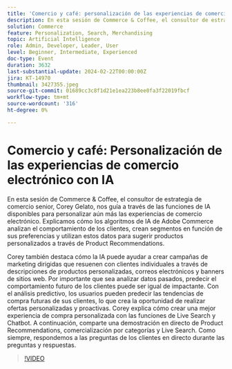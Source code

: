 ```yaml
---
title: 'Comercio y café: personalización de las experiencias de comercio electrónico con IA'
description: En esta sesión de Commerce & Coffee, el consultor de estrategia de comercio senior, Corey Gelato, nos guía a través de las funciones de IA disponibles para personalizar aún más las experiencias de comercio electrónico. Explicamos cómo los algoritmos de IA de Adobe Commerce analizan el comportamiento de los clientes, crean segmentos en función de sus preferencias y utilizan estos datos para sugerir productos personalizados a través de Product Recommendations. Corey también destaca cómo la IA puede ayudar a crear campañas de marketing dirigidas que resuenen con clientes individuales a través de descripciones de productos personalizadas, correos electrónicos y banners de sitios web. Por importante que sea analizar datos pasados, predecir el comportamiento futuro de los clientes puede ser igual de impactante. Con el análisis predictivo, los usuarios pueden predecir las tendencias de compra futuras de sus clientes, lo que crea la oportunidad de realizar ofertas personalizadas y proactivas. Corey explica cómo crear una mejor experiencia de compra personalizada con las funciones de Live Search y Chatbot. A continuación, comparte una demostración en directo de Product Recommendations, comercialización por categorías y Live Search. Como siempre, respondemos a las preguntas de los clientes en directo durante las preguntas y respuestas.
solution: Commerce
feature: Personalization, Search, Merchandising
topic: Artificial Intelligence
role: Admin, Developer, Leader, User
level: Beginner, Intermediate, Experienced
doc-type: Event
duration: 3632
last-substantial-update: 2024-02-22T00:00:00Z
jira: KT-14970
thumbnail: 3427355.jpeg
source-git-commit: 01689cc3c8f1d21e1ea223b8ee0fa3f22019fbcf
workflow-type: tm+mt
source-wordcount: '316'
ht-degree: 0%

---
```



# Comercio y café: Personalización de las experiencias de comercio electrónico con IA

En esta sesión de Commerce &amp; Coffee, el consultor de estrategia de comercio senior, Corey Gelato, nos guía a través de las funciones de IA disponibles para personalizar aún más las experiencias de comercio electrónico. Explicamos cómo los algoritmos de IA de Adobe Commerce analizan el comportamiento de los clientes, crean segmentos en función de sus preferencias y utilizan estos datos para sugerir productos personalizados a través de Product Recommendations.

Corey también destaca cómo la IA puede ayudar a crear campañas de marketing dirigidas que resuenen con clientes individuales a través de descripciones de productos personalizadas, correos electrónicos y banners de sitios web. Por importante que sea analizar datos pasados, predecir el comportamiento futuro de los clientes puede ser igual de impactante. Con el análisis predictivo, los usuarios pueden predecir las tendencias de compra futuras de sus clientes, lo que crea la oportunidad de realizar ofertas personalizadas y proactivas. Corey explica cómo crear una mejor experiencia de compra personalizada con las funciones de Live Search y Chatbot. A continuación, comparte una demostración en directo de Product Recommendations, comercialización por categorías y Live Search. Como siempre, respondemos a las preguntas de los clientes en directo durante las preguntas y respuestas.

>[!VIDEO](https://video.tv.adobe.com/v/3427355/?learn=on)
